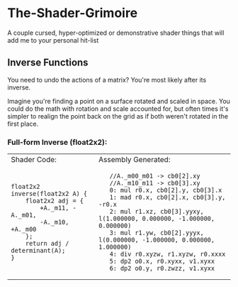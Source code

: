 # The-Shader-Grimoire
A couple cursed, hyper-optimized or demonstrative shader things that will add me to your personal hit-list

## Inverse Functions
You need to undo the actions of a matrix? You're most likely after its inverse.

Imagine you're finding a point on a surface rotated and scaled in space. You could do the math with rotation and scale accounted for,
but often times it's simpler to realign the point back on the grid as if both weren't rotated in the first place. 

### Full-form Inverse (float2x2):
<table>
<tr>
<td> Shader Code: </td> <td> Assembly Generated: </td>
</tr>

<td>
  
```hlsl
float2x2 inverse(float2x2 A) {
    float2x2 adj = {
        +A._m11, -A._m01,
        -A._m10, +A._m00
    };
    return adj / determinant(A);
}
```

</td>
<td>
  
```hlsl
   //A._m00_m01 -> cb0[2].xy
   //A._m10_m11 -> cb0[3].xy
   0: mul r0.x, cb0[2].y, cb0[3].x
   1: mad r0.x, cb0[2].x, cb0[3].y, -r0.x
   2: mul r1.xz, cb0[3].yyxy, l(1.000000, 0.000000, -1.000000, 0.000000)
   3: mul r1.yw, cb0[2].yyyx, l(0.000000, -1.000000, 0.000000, 1.000000)
   4: div r0.xyzw, r1.xyzw, r0.xxxx
   5: dp2 o0.x, r0.xyxx, v1.xyxx
   6: dp2 o0.y, r0.zwzz, v1.xyxx
```

</td>
</table>
